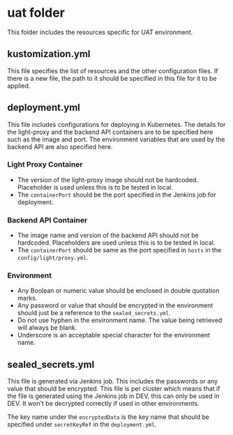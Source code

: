 # uat folder

This folder includes the resources specific for UAT environment.

## kustomization.yml

This file specifies the list of resources and the other configuration files. If there is a new file, the path to it should be specified in this file for it to be applied.

## deployment.yml

This file includes configurations for deploying in Kubernetes. The details for the light-proxy and the backend API containers are to be specified here such as the image and port. The environment variables that are used by the backend API are also specified here.

### Light Proxy Container

- The version of the light-proxy image should not be hardcoded. Placeholder is used unless this is to be tested in local.
- The `containerPort` should be the port specified in the Jenkins job for deployment.

### Backend API Container

- The image name and version of the backend API should not be hardcoded. Placeholders are used unless this is to be tested in local.
- The `containerPort` should be same as the port specified in `hosts` in the `config/light/proxy.yml`.

### Environment

- Any Boolean or numeric value should be enclosed in double quotation marks.
- Any password or value that should be encrypted in the environment should just be a reference to the `sealed_secrets.yml`.
- Do not use hyphen in the environment name. The value being retrieved will always be blank.
- Underscore is an acceptable special character for the environment name.

## sealed_secrets.yml

This file is generated via Jenkins job. This includes the passwords or any value that should be encrypted. This file is per cluster which means that if the file is generated using the Jenkins job in DEV, this can only be used in DEV. It won't be decrypted correctly if used in other environments.

The key name under the `encryptedData` is the key name that should be specified under `secretKeyRef` in the `deployment.yml`.
